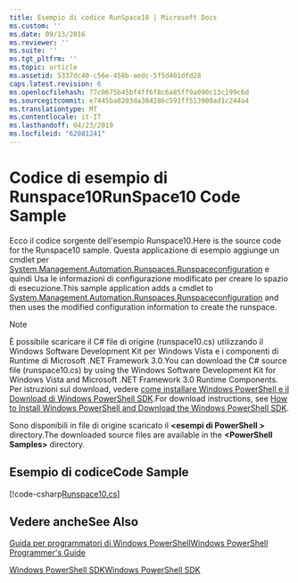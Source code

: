 ```yaml
---
title: Esempio di codice RunSpace10 | Microsoft Docs
ms.custom: ''
ms.date: 09/13/2016
ms.reviewer: ''
ms.suite: ''
ms.tgt_pltfrm: ''
ms.topic: article
ms.assetid: 5337dc40-c56e-458b-aedc-5f5d401dfd28
caps.latest.revision: 6
ms.openlocfilehash: 77c0675b45bf4ff6f8c6a85ff9a090c13c199c6d
ms.sourcegitcommit: e7445ba8203da304286c591ff513900ad1c244a4
ms.translationtype: MT
ms.contentlocale: it-IT
ms.lasthandoff: 04/23/2019
ms.locfileid: "62081241"
---
```

# <a name="runspace10-code-sample"></a><span data-ttu-id="3bc55-102">Codice di esempio di Runspace10</span><span class="sxs-lookup"><span data-stu-id="3bc55-102">RunSpace10 Code Sample</span></span>

<span data-ttu-id="3bc55-103">Ecco il codice sorgente dell'esempio Runspace10.</span><span class="sxs-lookup"><span data-stu-id="3bc55-103">Here is the source code for the Runspace10 sample.</span></span> <span data-ttu-id="3bc55-104">Questa applicazione di esempio aggiunge un cmdlet per [System.Management.Automation.Runspaces.Runspaceconfiguration](/dotnet/api/System.Management.Automation.Runspaces.RunspaceConfiguration) e quindi Usa le informazioni di configurazione modificato per creare lo spazio di esecuzione.</span><span class="sxs-lookup"><span data-stu-id="3bc55-104">This sample application adds a cmdlet to [System.Management.Automation.Runspaces.Runspaceconfiguration](/dotnet/api/System.Management.Automation.Runspaces.RunspaceConfiguration) and then uses the modified configuration information to create the runspace.</span></span>

> [!NOTE]
> <span data-ttu-id="3bc55-105">È possibile scaricare il C# file di origine (runspace10.cs) utilizzando il Windows Software Development Kit per Windows Vista e i componenti di Runtime di Microsoft .NET Framework 3.0.</span><span class="sxs-lookup"><span data-stu-id="3bc55-105">You can download the C# source file (runspace10.cs) by using the Windows Software Development Kit for Windows Vista and Microsoft .NET Framework 3.0 Runtime Components.</span></span> <span data-ttu-id="3bc55-106">Per istruzioni sul download, vedere [come installare Windows PowerShell e il Download di Windows PowerShell SDK](/powershell/developer/installing-the-windows-powershell-sdk).</span><span class="sxs-lookup"><span data-stu-id="3bc55-106">For download instructions, see [How to Install Windows PowerShell and Download the Windows PowerShell SDK](/powershell/developer/installing-the-windows-powershell-sdk).</span></span>
>
> <span data-ttu-id="3bc55-107">Sono disponibili in file di origine scaricato il  **\<esempi di PowerShell >** directory.</span><span class="sxs-lookup"><span data-stu-id="3bc55-107">The downloaded source files are available in the **\<PowerShell Samples>** directory.</span></span>

## <a name="code-sample"></a><span data-ttu-id="3bc55-108">Esempio di codice</span><span class="sxs-lookup"><span data-stu-id="3bc55-108">Code Sample</span></span>

[!code-csharp[Runspace10.cs](../../powershell-sdk-samples/SDK-2.0/csharp/Runspace10/Runspace10.cs#L11-L118 "Runspace10.cs")]

## <a name="see-also"></a><span data-ttu-id="3bc55-109">Vedere anche</span><span class="sxs-lookup"><span data-stu-id="3bc55-109">See Also</span></span>

[<span data-ttu-id="3bc55-110">Guida per programmatori di Windows PowerShell</span><span class="sxs-lookup"><span data-stu-id="3bc55-110">Windows PowerShell Programmer's Guide</span></span>](./windows-powershell-programmer-s-guide.md)

[<span data-ttu-id="3bc55-111">Windows PowerShell SDK</span><span class="sxs-lookup"><span data-stu-id="3bc55-111">Windows PowerShell SDK</span></span>](../windows-powershell-reference.md)